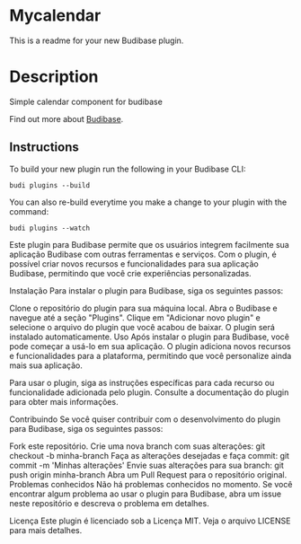 # Mycalendar
This is a readme for your new Budibase plugin.

# Description
Simple calendar component for budibase

Find out more about [Budibase](https://github.com/Budibase/budibase).

## Instructions

To build your new  plugin run the following in your Budibase CLI:
```
budi plugins --build
```

You can also re-build everytime you make a change to your plugin with the command:
```
budi plugins --watch
```
Este plugin para Budibase permite que os usuários integrem facilmente sua aplicação Budibase com outras ferramentas e serviços. Com o plugin, é possível criar novos recursos e funcionalidades para sua aplicação Budibase, permitindo que você crie experiências personalizadas.

Instalação
Para instalar o plugin para Budibase, siga os seguintes passos:

Clone o repositório do plugin para sua máquina local.
Abra o Budibase e navegue até a seção "Plugins".
Clique em "Adicionar novo plugin" e selecione o arquivo do plugin que você acabou de baixar.
O plugin será instalado automaticamente.
Uso
Após instalar o plugin para Budibase, você pode começar a usá-lo em sua aplicação. O plugin adiciona novos recursos e funcionalidades para a plataforma, permitindo que você personalize ainda mais sua aplicação.

Para usar o plugin, siga as instruções específicas para cada recurso ou funcionalidade adicionada pelo plugin. Consulte a documentação do plugin para obter mais informações.

Contribuindo
Se você quiser contribuir com o desenvolvimento do plugin para Budibase, siga os seguintes passos:

Fork este repositório.
Crie uma nova branch com suas alterações: git checkout -b minha-branch
Faça as alterações desejadas e faça commit: git commit -m 'Minhas alterações'
Envie suas alterações para sua branch: git push origin minha-branch
Abra um Pull Request para o repositório original.
Problemas conhecidos
Não há problemas conhecidos no momento. Se você encontrar algum problema ao usar o plugin para Budibase, abra um issue neste repositório e descreva o problema em detalhes.

Licença
Este plugin é licenciado sob a Licença MIT. Veja o arquivo LICENSE para mais detalhes.





